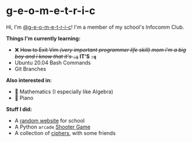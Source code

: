 # g-e-o-m-e-t-r-i-c
Hi, I'm [@g-e-o-m-e-t-r-i-c](https://github.com/g-e-o-m-e-t-r-i-c/g-e-o-m-e-t-r-i-c)! I'm a member of my school's Infocomm Club.

__Things I'm currently learning:__
- ❌ ~~How to Exit Vim *(very important programmer life skill)* _mom i'm a big boy and i know that it's_ `:q`~~ **IT'S `:q`**
- Ubuntu 20.04 Bash Commands
- Git Branches


__Also interested in:__
- 🧮 Mathematics (I especially like Algebra)
- 🎹 Piano

__Stuff I did:__
- A [random website](https://github.com/g-e-o-m-e-t-r-i-c/final-web-project) for school
- A Python `arcade` [Shooter Game](https://github.com/g-e-o-m-e-t-r-i-c/shooter-game)
- A collection of [ciphers](https://github.com/g-e-o-m-e-t-r-i-c/ciphers), with some friends